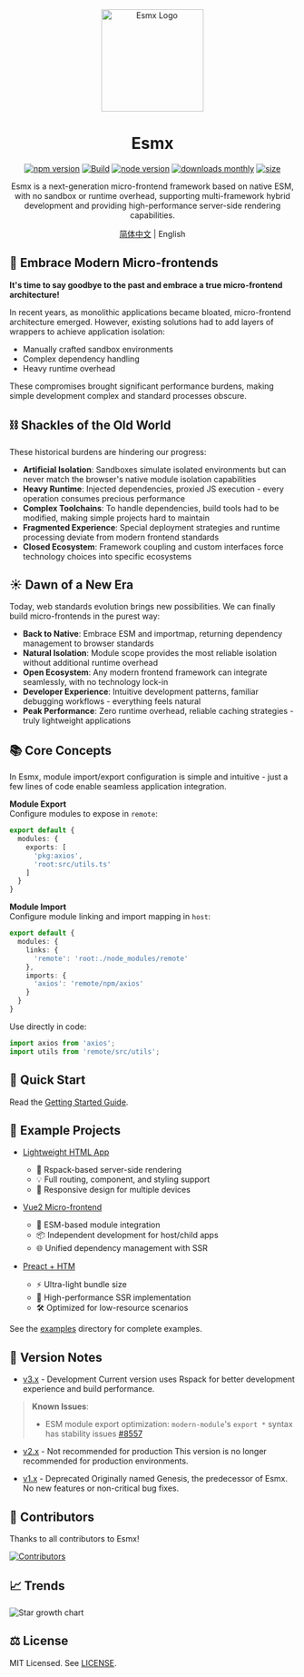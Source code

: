 <div align="center">
  <img src="https://www.esmnext.com/logo.svg?t=2025" width="180" alt="Esmx Logo" />
  <h1>Esmx</h1>
  
  <div>
    <a href="https://www.npmjs.com/package/@esmx/core"><img src="https://img.shields.io/npm/v/@esmx/core.svg" alt="npm version" /></a>
    <a href="https://github.com/esmnext/esmx/actions/workflows/build.yml"><img src="https://github.com/esmnext/esmx/actions/workflows/build.yml/badge.svg" alt="Build" /></a>
    <a href="https://nodejs.org/"><img src="https://img.shields.io/node/v/@esmx/core.svg" alt="node version" /></a>
    <a href="https://www.npmjs.com/package/@esmx/core"><img src="https://img.shields.io/npm/dm/@esmx/core.svg" alt="downloads monthly" /></a>
    <a href="https://bundlephobia.com/package/@esmx/core"><img src="https://img.shields.io/bundlephobia/minzip/@esmx/core" alt="size" /></a>
  </div>
  
  <p>Esmx is a next-generation micro-frontend framework based on native ESM, with no sandbox or runtime overhead, supporting multi-framework hybrid development and providing high-performance server-side rendering capabilities.</p>
  
  <p>
    <a href="./README.md">简体中文</a> | English
  </p>
</div>


## 💫 Embrace Modern Micro-frontends

**It's time to say goodbye to the past and embrace a true micro-frontend architecture!**

In recent years, as monolithic applications became bloated, micro-frontend architecture emerged. However, existing solutions had to add layers of wrappers to achieve application isolation:

- Manually crafted sandbox environments
- Complex dependency handling
- Heavy runtime overhead

These compromises brought significant performance burdens, making simple development complex and standard processes obscure.

## ⛓️ Shackles of the Old World

These historical burdens are hindering our progress:

- **Artificial Isolation**: Sandboxes simulate isolated environments but can never match the browser's native module isolation capabilities
- **Heavy Runtime**: Injected dependencies, proxied JS execution - every operation consumes precious performance
- **Complex Toolchains**: To handle dependencies, build tools had to be modified, making simple projects hard to maintain
- **Fragmented Experience**: Special deployment strategies and runtime processing deviate from modern frontend standards
- **Closed Ecosystem**: Framework coupling and custom interfaces force technology choices into specific ecosystems

## ☀️ Dawn of a New Era

Today, web standards evolution brings new possibilities. We can finally build micro-frontends in the purest way:

- **Back to Native**: Embrace ESM and importmap, returning dependency management to browser standards
- **Natural Isolation**: Module scope provides the most reliable isolation without additional runtime overhead
- **Open Ecosystem**: Any modern frontend framework can integrate seamlessly, with no technology lock-in
- **Developer Experience**: Intuitive development patterns, familiar debugging workflows - everything feels natural
- **Peak Performance**: Zero runtime overhead, reliable caching strategies - truly lightweight applications

## 📚 Core Concepts

In Esmx, module import/export configuration is simple and intuitive - just a few lines of code enable seamless application integration.

**Module Export**    
Configure modules to expose in `remote`:

```ts
export default {
  modules: {
    exports: [
      'pkg:axios',
      'root:src/utils.ts'
    ]
  }
}
```

**Module Import**    
Configure module linking and import mapping in `host`:

```ts
export default {
  modules: {
    links: {
      'remote': 'root:./node_modules/remote'
    },
    imports: {
      'axios': 'remote/npm/axios'
    }
  }
}
```

Use directly in code:

```ts
import axios from 'axios';
import utils from 'remote/src/utils';
```

## 🚀 Quick Start
Read the [Getting Started Guide](https://www.esmnext.com/guide/start/getting-started.html).

## 🔧 Example Projects

- [Lightweight HTML App](https://www.esmnext.com/ssr-html/)
  - 🚀 Rspack-based server-side rendering
  - 💡 Full routing, component, and styling support
  - 📱 Responsive design for multiple devices

- [Vue2 Micro-frontend](https://www.esmnext.com/ssr-vue2-host/)
  - 🔗 ESM-based module integration
  - 📦 Independent development for host/child apps
  - 🌐 Unified dependency management with SSR

- [Preact + HTM](https://www.esmnext.com/ssr-preact-htm/)
  - ⚡️ Ultra-light bundle size
  - 🎯 High-performance SSR implementation
  - 🛠 Optimized for low-resource scenarios

See the [examples](https://github.com/esmnext/esmx/tree/master/examples) directory for complete examples.

## 📜 Version Notes

- [v3.x](https://www.esmnext.com) - Development
Current version uses Rspack for better development experience and build performance.

> **Known Issues**:
> - ESM module export optimization: `modern-module`'s `export *` syntax has stability issues [#8557](https://github.com/web-infra-dev/rspack/issues/8557)

- [v2.x](https://github.com/esmnext/esmx/blob/v2/docs/zh-CN/README.md) - Not recommended for production
This version is no longer recommended for production environments.

- [v1.x](https://fmfe.github.io/genesis-docs/guide/) - Deprecated
Originally named Genesis, the predecessor of Esmx. No new features or non-critical bug fixes.

## 👥 Contributors

Thanks to all contributors to Esmx!

[![Contributors](https://contrib.rocks/image?repo=esmnext/esmx)](https://github.com/esmnext/esmx/graphs/contributors)

## 📈 Trends
![Star growth chart](https://starchart.cc/esmnext/esmx.svg)

## ⚖️ License

MIT Licensed. See [LICENSE](./LICENSE).